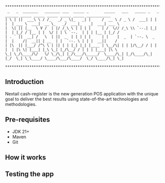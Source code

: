 ```
**************************************************************************************************************************
 _   _  _______   _______ ___  _____ _       _____   ___   _____ _   _   ______ _____ _____ _____ _____ _____ ___________ 
| \ | ||  ___\ \ / /_   _/ _ \|_   _| |     /  __ \ / _ \ /  ___| | | |  | ___ \  ___|  __ \_   _/  ___|_   _|  ___| ___ \
|  \| || |__  \ V /  | |/ /_\ \ | | | |     | /  \// /_\ \\ `--.| |_| |  | |_/ / |__ | |  \/ | | \ `--.  | | | |__ | |_/ /
| . ` ||  __| /   \  | ||  _  | | | | |     | |    |  _  | `--. \  _  |  |    /|  __|| | __  | |  `--. \ | | |  __||    / 
| |\  || |___/ /^\ \ | || | | |_| |_| |____ | \__/\| | | |/\__/ / | | |  | |\ \| |___| |_\ \_| |_/\__/ / | | | |___| |\ \ 
\_| \_/\____/\/   \/ \_/\_| |_/\___/\_____/  \____/\_| |_/\____/\_| |_/  \_| \_\____/ \____/\___/\____/  \_/ \____/\_| \_|                                                                                                                          
                                                                                                                          
**************************************************************************************************************************
```

## Introduction

Nextail cash-register is the new generation POS application with the unique goal to deliver the best results using state-of-the-art technologies and methodologies.     

## Pre-requisites

* JDK 21+
* Maven
* Git

## How it works

## Testing the app
